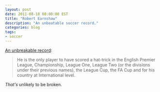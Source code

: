 ```yaml
---
layout: post
date: 2011-08-18 08:00:00 EST
title: "Robert Earnshaw"
description: "An unbeatable soccer record."
categories: blog
tags:
- soccer
---
```


[An unbreakable record](http://en.wikipedia.org/wiki/Robert_Earnshaw):

>He is the only player to have scored a hat-trick in the English Premier League, Championship, League One, League Two (or the divisions under their previous names), the League Cup, the FA Cup and for his country at International level.

_That's_ unlikely to be broken.

